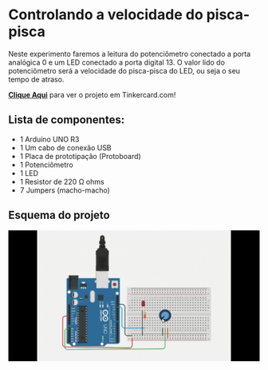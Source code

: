 # Controlando a velocidade do pisca-pisca
 Neste experimento faremos a leitura do potenciômetro conectado a porta analógica 0 e um LED conectado a porta digital 13. O valor lido do potenciômetro será a velocidade do pisca-pisca do LED, ou seja o seu tempo de atraso.  

 <b><a href="https://www.tinkercad.com/things/73fU8Ew7fLn">Clique Aqui</a></b> para ver o projeto em Tinkercard.com!
 
## Lista de componentes:

- 1  Arduíno UNO R3
- 1  Um cabo de conexão USB
- 1  Placa de prototipação (Protoboard)
- 1  Potenciômetro 
- 1  LED
- 1  Resistor de 220 Ω ohms 
- 7  Jumpers (macho-macho)

## Esquema do projeto

![Esquema do projeto](Controlando_a_velocidade_do_pisca-pisca.gif)
